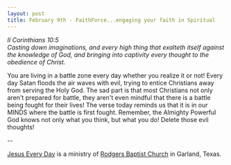 ```yaml
---
layout: post
title: February 9th - FaithForce...engaging your faith in Spiritual
---
```


_II Corinthians 10:5  
Casting down imaginations, and every high thing that exalteth itself
against the knowledge of God, and bringing into captivity every
thought to the obedience of Christ._

You are living in a battle zone every day whether you realize it or
not! Every day Satan floods the air waves with evil, trying to entice
Christians away from serving the Holy God. The sad part is that most
Christians not only aren't prepared for battle, they aren't even
mindful that there is a battle being fought for their lives! The
verse today reminds us that it is in our MINDS where the battle is
first fought. Remember, the Almighty Powerful God knows not only what
you think, but what you do! Delete those evil thoughts!

 --

<a href=http://jesuseveryday.net>Jesus Every Day</a> is a ministry of <a href=http://rodgersbaptist.net>Rodgers Baptist Church</a> in Garland, Texas.
